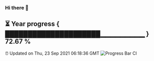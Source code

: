 ### Hi there 👋
⏳ Year progress { █████████████████████▁▁▁▁▁▁▁▁▁ } 72.67 %
---
⏰ Updated on Thu, 23 Sep 2021 06:18:36 GMT
![Progress Bar CI](https://github.com/liununu/liununu/workflows/Progress%20Bar%20CI/badge.svg)
